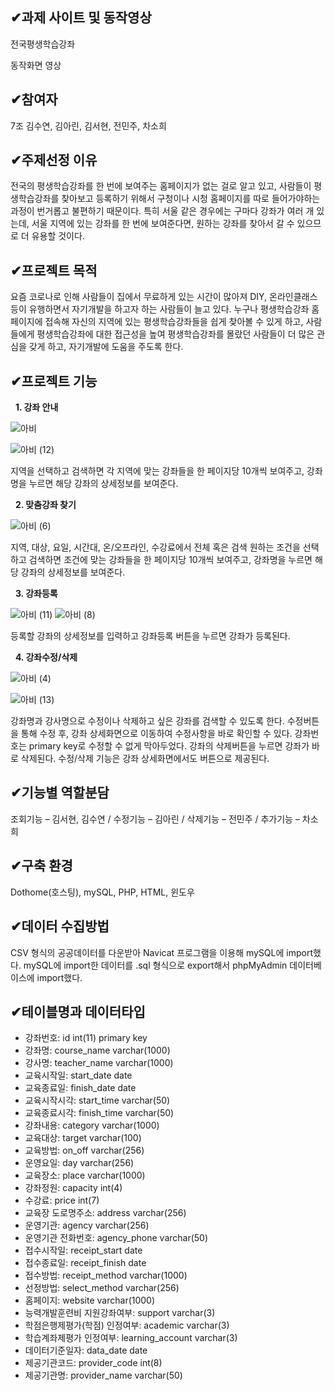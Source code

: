 ##  &#10004;과제 사이트 및 동작영상
전국평생학습강좌

동작화면 영상

##  &#10004;참여자
7조 김수연, 김아린, 김서현, 전민주, 차소희

##  &#10004;주제선정 이유
전국의 평생학습강좌를 한 번에 보여주는 홈페이지가 없는 걸로 알고 있고, 사람들이 평생학습강좌를 찾아보고 등록하기 위해서 구청이나 시청 홈페이지를 따로 들어가야하는 과정이 번거롭고 불편하기 때문이다. 특히 서울 같은 경우에는 구마다 강좌가 여러 개 있는데, 서울 지역에 있는 강좌를 한 번에 보여준다면, 원하는 강좌를 찾아서 갈 수 있으므로 더 유용할 것이다.

##  &#10004;프로젝트 목적
요즘 코로나로 인해 사람들이 집에서 무료하게 있는 시간이 많아져 DIY, 온라인클래스 등이 유행하면서 자기개발을 하고자 하는 사람들이 늘고 있다. 누구나 평생학습강좌 홈페이지에 접속해 자신의 지역에 있는 평생학습강좌들을 쉽게 찾아볼 수 있게 하고, 사람들에게 평생학습강좌에 대한 접근성을 높여 평생학습강좌를 몰랐던 사람들이 더 많은 관심을 갖게 하고, 자기개발에 도움을 주도록 한다.

##  &#10004;프로젝트 기능
  &nbsp; **1. 강좌 안내**
  
![아비](https://user-images.githubusercontent.com/70623290/101924347-e8a36680-3c13-11eb-9db2-e1b4c3dc7f9e.png)

![아비 (12)](https://user-images.githubusercontent.com/70623290/101925950-d9bdb380-3c15-11eb-805d-dbb84bbf5c21.png)

지역을 선택하고 검색하면 각 지역에 맞는 강좌들을 한 페이지당 10개씩 보여주고, 강좌명을 누르면 해당 강좌의 상세정보를 보여준다.

  &nbsp; **2. 맞춤강좌 찾기**
  
![아비 (6)](https://user-images.githubusercontent.com/70623290/101924600-39b35a80-3c14-11eb-970f-28a507edc5d9.png)

지역, 대상, 요일, 시간대, 온/오프라인, 수강료에서 전체 혹은 검색 원하는 조건을 선택하고 검색하면 조건에 맞는 강좌들을 한 페이지당 10개씩 보여주고, 강좌명을 누르면 해당 강좌의 상세정보를 보여준다.

  &nbsp; **3. 강좌등록**
  
![아비 (11)](https://user-images.githubusercontent.com/70623290/101925642-703da500-3c15-11eb-988b-831e96704975.png)
![아비 (8)](https://user-images.githubusercontent.com/70623290/101925650-729fff00-3c15-11eb-82b6-6febb7a3986e.png)

등록할 강좌의 상세정보를 입력하고 강좌등록 버튼을 누르면 강좌가 등록된다.

  &nbsp; **4. 강좌수정/삭제**
  
![아비 (4)](https://user-images.githubusercontent.com/70623290/101924367-ef31de00-3c13-11eb-99ec-2fd1b4c41675.png)

![아비 (13)](https://user-images.githubusercontent.com/70623290/101926239-42a52b80-3c16-11eb-8fb4-5d67ec23dc1d.png)

강좌명과 강사명으로 수정이나 삭제하고 싶은 강좌를 검색할 수 있도록 한다. 수정버튼을 통해 수정 후, 강좌 상세화면으로 이동하여 수정사항을 바로 확인할 수 있다. 강좌번호는 primary key로 수정할 수 없게 막아두었다. 강좌의 삭제버튼을 누르면 강좌가 바로 삭제된다. 수정/삭제 기능은 강좌 상세화면에서도 버튼으로 제공된다.

##  &#10004;기능별 역할분담
조회기능 – 김서현, 김수연 / 수정기능 – 김아린 / 삭제기능 – 전민주 / 추가기능 – 차소희

##  &#10004;구축 환경
Dothome(호스팅), mySQL, PHP, HTML, 윈도우

##  &#10004;데이터 수집방법
CSV 형식의 공공데이터를 다운받아 Navicat 프로그램을 이용해 mySQL에 import했다.
mySQL에 import한 데이터를 .sql 형식으로 export해서 phpMyAdmin 데이터베이스에 import했다.

##  &#10004;테이블명과 데이터타입
- 강좌번호: id int(11) primary key
- 강좌명: course_name varchar(1000)
- 강사명: teacher_name varchar(1000)
- 교육시작일: start_date date
- 교육종료일: finish_date date
- 교육시작시각: start_time varchar(50)
- 교육종료시각: finish_time varchar(50)
- 강좌내용: category varchar(1000)
- 교육대상: target varchar(100)
- 교육방법: on_off varchar(256)
- 운영요일: day varchar(256)
- 교육장소: place varchar(1000)
- 강좌정원: capacity int(4)
- 수강료: price int(7)
- 교육장 도로명주소: address varchar(256)
- 운영기관: agency varchar(256)
- 운영기관 전화번호: agency_phone varchar(50)
- 접수시작일: receipt_start date
- 접수종료일: receipt_finish date
- 접수방법: receipt_method varchar(1000)
- 선정방법: select_method varchar(256)
- 홈페이지: website varchar(1000)
- 능력개발훈련비 지원강좌여부: support varchar(3)
- 학점은행제평가(학점) 인정여부: academic varchar(3)
- 학습계좌제평가 인정여부: learning_account varchar(3)
- 데이터기준일자: data_date date
- 제공기관코드: provider_code int(8)
- 제공기관명: provider_name varchar(50)
